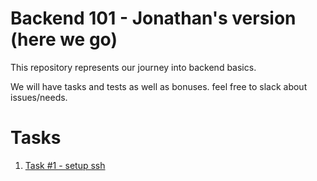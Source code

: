 # Backend 101 - Jonathan's version (here we go)

This repository represents our journey into backend basics.

We will have tasks and tests as well as bonuses. feel free to slack about issues/needs.

# Tasks

1. [Task #1 - setup ssh](https://github.com/E1Duder1no/backend-101/blob/main/docs/setup-ssh.md)